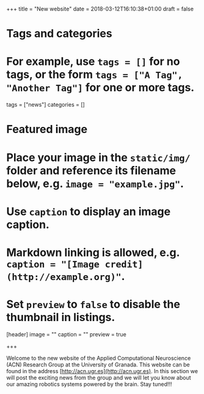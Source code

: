 +++
title = "New website"
date = 2018-03-12T16:10:38+01:00
draft = false

# Tags and categories
# For example, use `tags = []` for no tags, or the form `tags = ["A Tag", "Another Tag"]` for one or more tags.
tags = ["news"]
categories = []

# Featured image
# Place your image in the `static/img/` folder and reference its filename below, e.g. `image = "example.jpg"`.
# Use `caption` to display an image caption.
#   Markdown linking is allowed, e.g. `caption = "[Image credit](http://example.org)"`.
# Set `preview` to `false` to disable the thumbnail in listings.
[header]
image = ""
caption = ""
preview = true

+++

Welcome to the new website of the Applied Computational Neuroscience (ACN) Research Group at the University of Granada. This website can be found in the address [http://acn.ugr.es](http://acn.ugr.es). In this section we will post the exciting news from the group and we will let you know about our amazing robotics systems powered by the brain. Stay tuned!!!